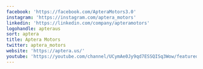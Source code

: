 ```yaml
---
facebook: 'https://facebook.com/ApteraMotors3.0'
instagram: 'https://instagram.com/aptera_motors'
linkedin: 'https://linkedin.com/company/apteramotors'
logohandle: apteraus
sort: aptera
title: Aptera Motors
twitter: aptera_motors
website: 'https://aptera.us/'
youtube: 'https://youtube.com/channel/UCymAe0Jy9qd7ESSQISq3Wow/featured'
---
```

